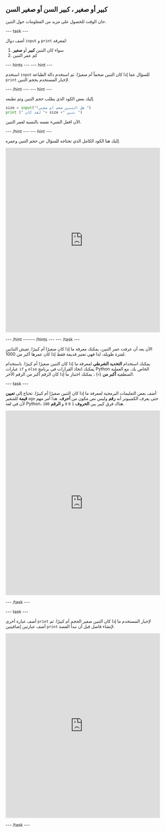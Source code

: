 ## كبير أو صغير ، كبير السن أو صغير السن

حان الوقت للحصول على مزيد من المعلومات حول التنين.

--- task ---

أضف دوال `input` و `print` لمعرفة:

1. سواء كان التنين **كبير** أو **صغير**
2. كم عمر التنين

--- hints ---
 --- hint ---

استخدم `input` للسؤال عما إذا كان التنين ضخماً أم صغيرًا. ثم استخدم دالة الطباعة `print` لإخبار المستخدم بحجم التنين.

--- /hint --- --- hint ---

إليك بعض الكود الذي يطلب حجم التنين وثم تطبعه.

```python
size = input("هل التنين ضخم أم صغير؟ ")
print (" لقد كان "+ size +" تنين ")
```

الآن افعل الشيء نفسه بالنسبة لعمر التنين.

--- /hint --- --- hint ---

إليك هنا الكود الكامل الذي تحتاجه للسؤال عن حجم التنين وعمره. 
<iframe src="https://trinket.io/embed/python/9b8143dd08" width="100%" height="600" frameborder="0" marginwidth="0" marginheight="0" allowfullscreen mark="crwd-mark"></iframe> 

--- /hint ------ /hints --- --- /task ---

الآن بعد أن عرفت عمر التنين، يمكنك معرفة ما إذا كان صغيرًا أم كبيرًا. تعيش التنانين لفترة طويلة، لذا فهي تعتبر قديمة فقط إذا كان عمرها أكبر من 1000.

يمكنك استخدام **التحديد الشرطي** لمعرفة ما إذا كان التنين صغيرًا أم كبيرًا. باستخدام عبارات `if` و `else` يمكنك اتخاذ القرارات في برنامج Python الخاص بك. مع العملية المنطقية **أكبر من** (`>`) ، يمكنك اختبار ما إذا كان الرقم أكبر من الرقم الآخر.

--- task ---

أضف بعض التعليمات البرمجية لمعرفة ما إذا كان التنين صغيرًا أم كبيرًا. تحتاج إلى **تعيين قيمة** للمتغير `age` حتى يعرف الكمبيوتر أنه **رقم** وليس نص مكون من **أحرف**. هذا أمر مهم لأن في لغة Python، هناك فرق كبير بين **الحروف** `1` `0` `0` و **الرقم** `100`. 
<iframe src="https://trinket.io/embed/python/fff9a9d7bc" width="100%" height="600" frameborder="0" marginwidth="0" marginheight="0" allowfullscreen mark="crwd-mark"></iframe> 

--- /task ---

--- task ---

أضف عبارة أخرى `print` لإخبار المستخدم ما إذا كان التنين صغير الحجم أم كبيرًا. ثم أضف عبارتين إضافيتين `print` لإنشاء فاصل قبل أن تبدأ القصة. 
<iframe src="https://trinket.io/embed/python/4459bdff2c" width="100%" height="600" frameborder="0" marginwidth="0" marginheight="0" allowfullscreen mark="crwd-mark"></iframe> 

--- /task ---